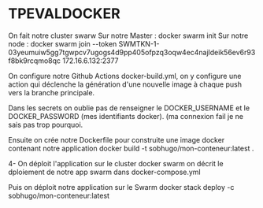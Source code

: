# TPEVALDOCKER

On fait notre cluster swarw 
Sur notre Master : docker swarm init 
Sur notre node : docker swarm join --token SWMTKN-1-03yeumuiw5gg7tgwpcv7ugogs4d9pp405ofpzq3oqw4ec4najldeik56ev6r93f8bk9rcqmo8qc 172.16.6.132:2377


On configure notre Github Actions docker-build.yml, on y configure une action qui déclenche la génération d'une nouvelle image à chaque push vers la branche principale.


Dans les secrets on oublie pas de renseigner le DOCKER_USERNAME et le DOCKER_PASSWORD (mes identifiants docker).
(ma connexion fail je ne sais pas trop pourquoi.

Ensuite on crée notre Dockerfile pour construite une image docker contenant notre application
docker build -t sobhugo/mon-conteneur:latest .


4- On déploit l'application sur le cluster docker swarm
on décrit le dploiement de notre app swarm dans docker-compose.yml

Puis on déploit notre application sur le Swarm
docker stack deploy -c sobhugo/mon-conteneur:latest






